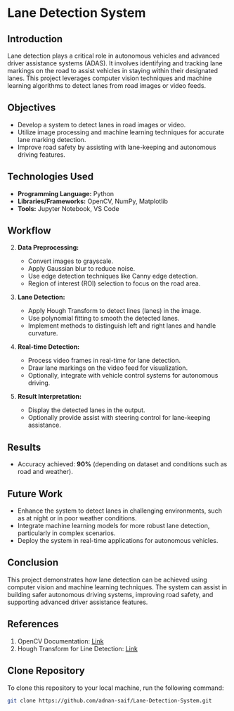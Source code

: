 # Lane Detection System

## Introduction
Lane detection plays a critical role in autonomous vehicles and advanced driver assistance systems (ADAS). It involves identifying and tracking lane markings on the road to assist vehicles in staying within their designated lanes. This project leverages computer vision techniques and machine learning algorithms to detect lanes from road images or video feeds.

## Objectives
- Develop a system to detect lanes in road images or video.
- Utilize image processing and machine learning techniques for accurate lane marking detection.
- Improve road safety by assisting with lane-keeping and autonomous driving features.

## Technologies Used
- **Programming Language:** Python
- **Libraries/Frameworks:** OpenCV, NumPy, Matplotlib
- **Tools:** Jupyter Notebook, VS Code

## Workflow

2. **Data Preprocessing:**
   - Convert images to grayscale.
   - Apply Gaussian blur to reduce noise.
   - Use edge detection techniques like Canny edge detection.
   - Region of interest (ROI) selection to focus on the road area.

3. **Lane Detection:**
   - Apply Hough Transform to detect lines (lanes) in the image.
   - Use polynomial fitting to smooth the detected lanes.
   - Implement methods to distinguish left and right lanes and handle curvature.

4. **Real-time Detection:**
   - Process video frames in real-time for lane detection.
   - Draw lane markings on the video feed for visualization.
   - Optionally, integrate with vehicle control systems for autonomous driving.

5. **Result Interpretation:**
   - Display the detected lanes in the output.
   - Optionally provide assist with steering control for lane-keeping assistance.

## Results
- Accuracy achieved: **90%** (depending on dataset and conditions such as road and weather).

## Future Work
- Enhance the system to detect lanes in challenging environments, such as at night or in poor weather conditions.
- Integrate machine learning models for more robust lane detection, particularly in complex scenarios.
- Deploy the system in real-time applications for autonomous vehicles.

## Conclusion
This project demonstrates how lane detection can be achieved using computer vision and machine learning techniques. The system can assist in building safer autonomous driving systems, improving road safety, and supporting advanced driver assistance features.

## References
1. OpenCV Documentation: [Link](https://opencv.org/)
2. Hough Transform for Line Detection: [Link](https://en.wikipedia.org/wiki/Hough_transform)

## Clone Repository

To clone this repository to your local machine, run the following command:

```bash
git clone https://github.com/adnan-saif/Lane-Detection-System.git
